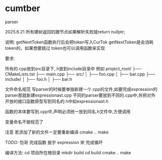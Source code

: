 # cumtber
parser

2025.6.21
所有建树返回的跟节点如果解析失败就return nullptr;





说明:
getNextToken函数执行后会把token写入CurTok
getNextToken是会消耗token的，如果想要跳过 token也可以调用函数来实现

要求:

所有的.cpp放到src目录下,.h放到include目录中
例如
project_root/
├── CMakeLists.txt
├── main.cpp
├── src/
│   ├── foo.cpp
│   ├── bar.cpp
├── include/
│   ├── foo.h
│   ├── bar.h

文件命名规范
写parser的时候要单独新建一个.cpp的文件,如要完成expression的parser那就新建expressionast.cpp
不同的parser要放到不同的.cpp中,并把对外开放的接口函数原型写到同名的.h中如expressionast.h

函数的本体要写到.cpp中,声明必须统一放到同名.h文件中,方便调用

变量命名不做规范了


注意
若添加了新的文件一定要重新编译
cmake ..
make

TODO:
恺哥 完成函数
振宇 expression
宋 完成循环 

编译方法:
cd 项目所在根目录
mkdir build
cd build
cmake ..
make

